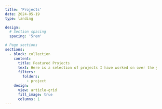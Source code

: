 ```yaml
---
title: 'Projects'
date: 2024-05-19
type: landing

design:
  # Section spacing
  spacing: '5rem'

# Page sections
sections:
  - block: collection
    content:
      title: Featured Projects
      text: Here is a selection of projects I have worked on over the years.
      filters:
        folders:
          - project
    design:
      view: article-grid
      fill_image: true
      columns: 1
---
```

